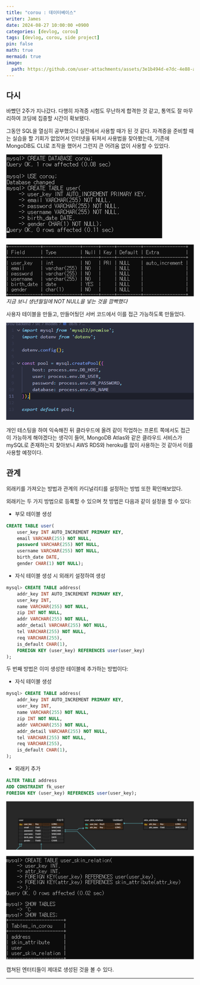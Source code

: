 ```yaml
---
title: "corou : 데이터베이스"
writer: James
date: 2024-08-27 10:00:00 +0900
categories: [devlog, corou]
tags: [devlog, corou, side project]
pin: false
math: true
mermaid: true
image:
  path: https://github.com/user-attachments/assets/3e1b494d-e7dc-4e88-a196-97caa8762fb8
---
```


## 다시  

바빴던 2주가 지나갔다. 다행히 자격증 시험도 무난하게 합격한 것 같고, 통역도 잘 마무리하여 코딩에 집중할 시간이 확보됐다.  

그동안 SQL을 열심히 공부했으니 실전에서 사용할 때가 된 것 같다. 자격증을 준비할 때는 실습을 할 기회가 없었어서 인터넷을 뒤져서 사용법을 찾아봤는데, 기존에 MongoDB도 CLI로 조작을 했어서 그런지 큰 어려움 없이 사용할 수 있었다.  

![sql](2024-08-27-23-26-54.png)  

![user](2024-08-27-23-44-20.png)  
*지금 보니 생년월일에 NOT NULL을 넣는 것을 깜빡했다*

사용자 테이블을 만들고, 만들어뒀던 서버 코드에서 이를 접근 가능하도록 만들었다.  

![db](2024-08-27-23-27-44.png)   

개인 테스팅을 하여 익숙해진 뒤 클라우드에 올려 같이 작업하는 프론트 쪽에서도 접근이 가능하게 해야겠다는 생각이 들어, MongoDB Atlas와 같은 클라우드 서비스가 mySQL로 존재하는지 찾아보니 AWS RDS와 heroku를 많이 사용하는 것 같아서 이를 사용할 예정이다.  

## 관계  

외래키를 가져오는 방법과 관계의 카디널리티를 설정하는 방법 또한 확인해보았다.  

외래키는 두 가지 방법으로 등록할 수 있으며 첫 방법은 다음과 같이 설정을 할 수 있다:  

- 부모 테이블 생성
  
```sql
CREATE TABLE user(
    user_key INT AUTO_INCREMENT PRIMARY KEY,
    email VARCHAR(255) NOT NULL,
    password VARCHAR(255) NOT NULL,
    username VARCHAR(255) NOT NULL,
    birth_date DATE,
    gender CHAR(1) NOT NULL);
```

- 자식 테이블 생성 시 외래키 설정하여 생성 
  
```sql
mysql> CREATE TABLE address(
    addr_key INT AUTO_INCREMENT PRIMARY KEY,
    user_key INT,
    name VARCHAR(255) NOT NULL,
    zip INT NOT NULL,
    addr VARCHAR(255) NOT NULL,
    addr_detail VARCHAR(255) NOT NULL,
    tel VARCHAR(255) NOT NULL,
    req VARCHAR(255),
    is_default CHAR(1),
    FOREIGN KEY (user_key) REFERENCES user(user_key)
);
```  

두 번째 방법은 이미 생성한 테이블에 추가하는 방법이다:  

- 자식 테이블 생성
```sql
mysql> CREATE TABLE address(
    addr_key INT AUTO_INCREMENT PRIMARY KEY,
    user_key INT,
    name VARCHAR(255) NOT NULL,
    zip INT NOT NULL,
    addr VARCHAR(255) NOT NULL,
    addr_detail VARCHAR(255) NOT NULL,
    tel VARCHAR(255) NOT NULL,
    req VARCHAR(255),
    is_default CHAR(1),
);
```  

- 외래키 추가 
```sql
ALTER TABLE address
ADD CONSTRAINT fk_user
FOREIGN KEY (user_key) REFERENCES user(user_key);  
```
![erd](2024-08-27-23-51-20.png)  

![sql-relation](2024-08-27-23-51-02.png)  

캡쳐된 엔터티들이 제대로 생성된 것을 볼 수 있다.  

---